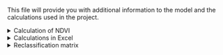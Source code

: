 This file will provide you with additional information to the model and the calculations used in the project. 

<details>
  <summary>Calculation of NDVI</summary>
<br/>

  The formula for the NDVI we calculated with is (A-B)/(A+B). A and B are the clipped and reprojected bands of the Sentinel 2 dataset accordingly.

</details>

<details>
  <summary>Calculations in Excel</summary>
<br/>
  
Input values are the frequency of pixels in a class (like "class 3 = 600.000" means that there are as many pixels having a value inside this class). Because of the homegenic spatial resolution of Sentinel 2 each pixel is 10x10m in size, therefore if you multiply the frequency with 10 you get m<sup>2</sup>. Divide that number by 10.000 and you get hectares, which is better to calculate the sequestration ability with.

</details>

<details>
  <summary>Reclassification matrix</summary>
<br/>

|Value range|ASsigned class|In reality|
|-----|-----|-----|
|-9999 - 0.2|1|no vegetation|
|0.2 - 0.4 |2|low level of vegetation (shrub/grass)|
|0.4 - 0.6 |3|medium level of vegetation (crops)|
|0.6 - 1 |4|high level of vegetation (forest)|

</details>
